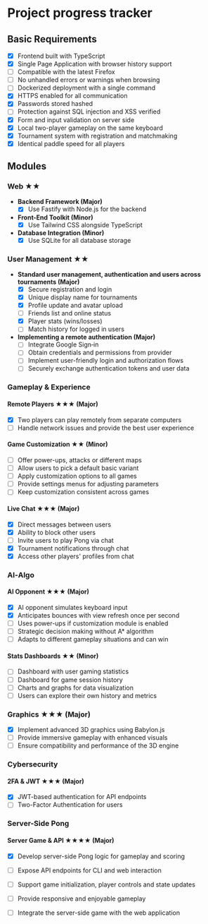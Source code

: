 # Project progress tracker

## Basic Requirements
- [x] Frontend built with TypeScript
- [x] Single Page Application with browser history support
- [ ] Compatible with the latest Firefox
- [ ] No unhandled errors or warnings when browsing
- [ ] Dockerized deployment with a single command
- [x] HTTPS enabled for all communication
- [x] Passwords stored hashed
- [ ] Protection against SQL injection and XSS verified
- [x] Form and input validation on server side
- [x] Local two-player gameplay on the same keyboard
- [x] Tournament system with registration and matchmaking
- [x] Identical paddle speed for all players

## Modules

### Web ★★
- **Backend Framework (Major)**
  - [x] Use Fastify with Node.js for the backend
- **Front-End Toolkit (Minor)**
  - [x] Use Tailwind CSS alongside TypeScript
- **Database Integration (Minor)**
  - [x] Use SQLite for all database storage

### User Management ★★
- **Standard user management, authentication and users across tournaments (Major)**
  - [x] Secure registration and login
  - [x] Unique display name for tournaments
  - [x] Profile update and avatar upload
  - [ ] Friends list and online status
  - [x] Player stats (wins/losses)
  - [ ] Match history for logged in users
- **Implementing a remote authentication (Major)**
  - [ ] Integrate Google Sign‑in
  - [ ] Obtain credentials and permissions from provider
  - [ ] Implement user-friendly login and authorization flows
  - [ ] Securely exchange authentication tokens and user data

### Gameplay & Experience
#### Remote Players ★★★ (Major)
- [x] Two players can play remotely from separate computers
- [ ] Handle network issues and provide the best user experience

#### Game Customization ★★ (Minor)
- [ ] Offer power-ups, attacks or different maps
- [ ] Allow users to pick a default basic variant
- [ ] Apply customization options to all games
- [ ] Provide settings menus for adjusting parameters
- [ ] Keep customization consistent across games

#### Live Chat ★★★ (Major)
- [x] Direct messages between users
- [x] Ability to block other users
- [ ] Invite users to play Pong via chat
- [x] Tournament notifications through chat
- [x] Access other players' profiles from chat

### AI‑Algo
#### AI Opponent ★★★ (Major)
- [x] AI opponent simulates keyboard input
- [x] Anticipates bounces with view refresh once per second
- [ ] Uses power-ups if customization module is enabled
- [ ] Strategic decision making without A* algorithm
- [ ] Adapts to different gameplay situations and can win

#### Stats Dashboards ★★ (Minor)
- [ ] Dashboard with user gaming statistics
- [ ] Dashboard for game session history
- [ ] Charts and graphs for data visualization
- [ ] Users can explore their own history and metrics

### Graphics ★★★ (Major)
- [x] Implement advanced 3D graphics using Babylon.js
- [ ] Provide immersive gameplay with enhanced visuals
- [ ] Ensure compatibility and performance of the 3D engine

### Cybersecurity
#### 2FA & JWT ★★★ (Major)
- [x] JWT-based authentication for API endpoints
- [ ] Two-Factor Authentication for users

### Server-Side Pong
#### Server Game & API ★★★★ (Major)
- [x] Develop server-side Pong logic for gameplay and scoring
- [ ] Expose API endpoints for CLI and web interaction
- [ ] Support game initialization, player controls and state updates
- [ ] Provide responsive and enjoyable gameplay
- [ ] Integrate the server-side game with the web application

